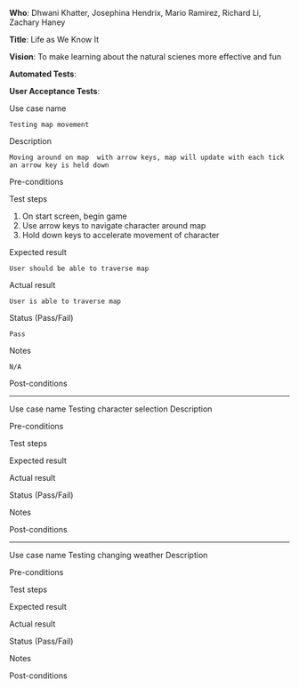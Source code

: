 **Who**: Dhwani Khatter, Josephina Hendrix, Mario Ramirez, Richard Li, Zachary Haney

**Title**: Life as We Know It

**Vision**: To make learning about the natural scienes more effective and fun

**Automated Tests**:

**User Acceptance Tests**:

Use case name

	Testing map movement
Description

	Moving around on map  with arrow keys, map will update with each tick an arrow key is held down

Pre-conditions
  
Test steps
  1. On start screen, begin game
  2. Use arrow keys to navigate character around map 
  3. Hold down keys to accelerate movement of character


Expected result

	User should be able to traverse map 
Actual result

	User is able to traverse map
Status (Pass/Fail)

	Pass
Notes

	N/A
Post-conditions

	
___

Use case name
  Testing character selection
Description
	
Pre-conditions

Test steps

Expected result

Actual result

Status (Pass/Fail)

Notes

Post-conditions

___
Use case name
	Testing changing weather
Description
	
Pre-conditions

Test steps

Expected result

Actual result

Status (Pass/Fail)

Notes

Post-conditions



